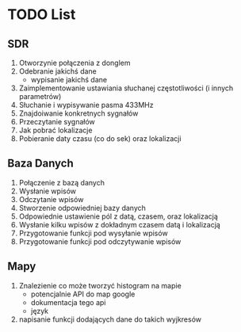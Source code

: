 # TODO List

## SDR
1. Otworzynie połączenia z donglem
2. Odebranie jakichś dane
    * wypisanie jakichś dane
3. Zaimplementowanie ustawiania słuchanej częstotliwości (i innych parametrów)
4. Słuchanie i wypisywanie pasma 433MHz
5. Znajdoiwanie konkretnych sygnałów
6. Przeczytanie sygnałów
7. Jak pobrać lokalizacje
8. Pobieranie daty czasu (co do sek) oraz lokalizacji

## Baza Danych
1. Połączenie z bazą danych
2. Wysłanie wpisów
3. Odczytanie wpisów
4. Stworzenie odpowiedniej bazy danych
5. Odpowiednie ustawienie pól z datą, czasem, oraz lokalizacją
6. Wysłanie kilku wpisów z dokładnym czasem datą i lokalizacją
7. Przygotowanie funkcji pod wysyłanie wpisów
8. Przygotowanie funkcji pod odczytywanie wpisów

## Mapy
1. Znalezienie co może tworzyć histogram na mapie
    - potencjalnie API do map google
    - dokumentacja tego api
    - język
2. napisanie funkcji dodających dane do takich wyjkresów
